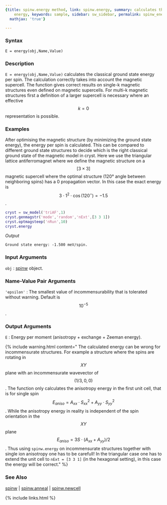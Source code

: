 ```yaml
---
{title: spinw.energy method, link: spinw.energy, summary: calculates the ground state
    energy, keywords: sample, sidebar: sw_sidebar, permalink: spinw_energy, folder: spinw,
  mathjax: 'true'}

---
```

  
### Syntax
  
`E = energy(obj,Name,Value)`
  
### Description
  
`E = energy(obj,Name,Value)` calculates the classical ground state energy
per spin. The calculation correctly takes into account the magnetic
supercell. The function gives correct results on single-k magnetic
structures even defined on magnetic supercells. For multi-k magnetic
structures first a definition of a larger supercell is necessary where an
effective $$k=0$$ representation is possible.
  
### Examples
  
After optimising the magnetic structure (by minimizing the ground state
energy), the energy per spin is calculated. This can be compared to
different ground state structures to decide which is the right classical
ground state of the magnetic model in cryst. Here we use the triangular
lattice antiferromagnet where we define the magnetic structure on a
$$[3\times 3]$$ magnetic supercell where the optimal structure (120°
angle between neighboring spins) has a 0 propagation vector. In this case
the exact energy is $$3\cdot 1^2\cdot \cos(120^\circ) = -1.5$$.
 
```matlab
cryst = sw_model('triAF',1)
cryst.genmagstr('mode','random','nExt',[3 3 1])
cryst.optmagsteep('nRun',10)
cryst.energy
```
*Output*
```
Ground state energy: -1.500 meV/spin.
```
 
  
### Input Arguments
  
`obj`
: [spinw](spinw) object.
  
### Name-Value Pair Arguments
  
`'epsilon'`
: The smallest value of incommensurability that is tolerated 
  without warning. Default is $$10^{-5}$$.
  
### Output Arguments
  
`E`
: Energy per moment (anisotropy + exchange + Zeeman energy).
 
{% include warning.html content=" The calculated energy can be wrong for incommensurate
structures. For example a structure where the spins are rotating in $$XY$$
plane with an incommensurate wavevector of $$(1/3,0,0)$$. The function only
calculates the anisotropy energy in the first unit cell, that is for
single spin $$E_{aniso} = A_{xx}\cdot S_{xx}^2+A_{yy}\cdot S_{yy}^2$$.
While the anisotropy energy in reality is independent of the spin
orientation in the $$XY$$ plane $$E_{aniso}=3S\cdot (A_{xx}+A_{yy})/2$$. Thus
using `spinw.energy` on incommensurate structures together with single
ion anisotropy one has to be carefull! In the triangular case one has to
extend the unit cell to `nExt = [3 3 1]` (in the hexagonal setting), in
this case the energy will be correct." %}
  
### See Also
  
[spinw](spinw) \| [spinw.anneal](spinw_anneal) \| [spinw.newcell](spinw_newcell)
 

{% include links.html %}

